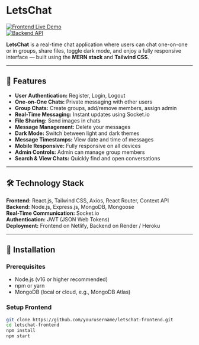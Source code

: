 # LetsChat

[![Frontend Live Demo](https://img.shields.io/badge/Live-Demo-blue)](https://dulcet-arithmetic-c926ff.netlify.app)  
[![Backend API](https://img.shields.io/badge/Backend-API-green)](https://letschat-backend.onrender.com)  

**LetsChat** is a real-time chat application where users can chat one-on-one or in groups, share files, toggle dark mode, and enjoy a fully responsive interface — built using the **MERN stack** and **Tailwind CSS**.

---

## 🌟 Features

- **User Authentication:** Register, Login, Logout  
- **One-on-One Chats:** Private messaging with other users  
- **Group Chats:** Create groups, add/remove members, assign admin  
- **Real-Time Messaging:** Instant updates using Socket.io  
- **File Sharing:** Send images in chats  
- **Message Management:** Delete your messages  
- **Dark Mode:** Switch between light and dark themes  
- **Message Timestamps:** View date and time of messages  
- **Mobile Responsive:** Fully responsive on all devices  
- **Admin Controls:** Admin can manage group members  
- **Search & View Chats:** Quickly find and open conversations  

---

## 🛠️ Technology Stack

**Frontend:** React.js, Tailwind CSS, Axios, React Router, Context API  
**Backend:** Node.js, Express.js, MongoDB, Mongoose  
**Real-Time Communication:** Socket.io  
**Authentication:** JWT (JSON Web Tokens)  
**Deployment:** Frontend on Netlify, Backend on Render / Heroku  

---

## 🚀 Installation

### Prerequisites
- Node.js (v16 or higher recommended)  
- npm or yarn  
- MongoDB (local or cloud, e.g., MongoDB Atlas)  

### Setup Frontend
```bash
git clone https://github.com/yourusername/letschat-frontend.git
cd letschat-frontend
npm install
npm start

